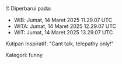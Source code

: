 ⏰ Diperbarui pada:
- WIB: Jumat, 14 Maret 2025 11.29.07 UTC
- WITA: Jumat, 14 Maret 2025 12.29.07 UTC
- WIT: Jumat, 14 Maret 2025 13.29.07 UTC

Kutipan Inspiratif:
"Cant talk, telepathy only!"


Kategori: funny

